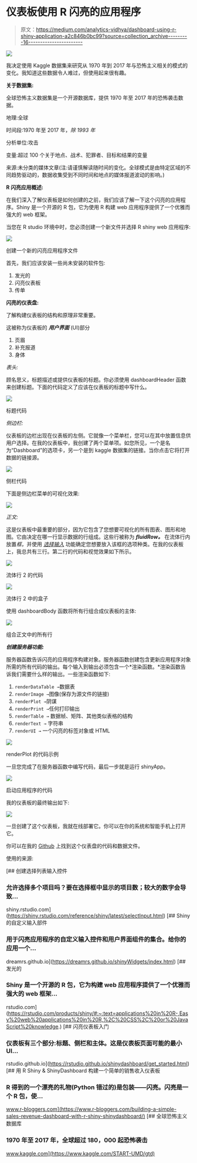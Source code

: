 # 仪表板使用 R 闪亮的应用程序

> 原文：<https://medium.com/analytics-vidhya/dashboard-using-r-shiny-application-a2c846b0bc99?source=collection_archive---------16----------------------->

![](img/92f5ffdcf1805f19054d845b2c4e8cff.png)

我决定使用 Kaggle 数据集来研究从 1970 年到 2017 年与恐怖主义相关的模式的变化。我知道这些数据令人难过，但使用起来很有趣。

**关于数据集:**

全球恐怖主义数据集是一个开源数据库，提供 1970 年至 2017 年的恐怖袭击数据。

地理:全球

时间段:1970 年至 2017 年，*除 1993 年*

分析单位:攻击

变量:超过 100 个关于地点、战术、犯罪者、目标和结果的变量

来源:未分类的媒体文章(注:请谨慎解读随时间的变化。全球模式是由特定区域的不同趋势驱动的，数据收集受到不同时间和地点的媒体报道波动的影响。)

**R 闪亮应用概述:**

在我们深入了解仪表板是如何创建的之前，我们应该了解一下这个闪亮的应用程序。Shiny 是一个开源的 R 包，它为使用 R 构建 web 应用程序提供了一个优雅而强大的 web 框架。

当您在 R studio 环境中时，您必须创建一个新文件并选择 R shiny web 应用程序:

![](img/091cfa836dafc8d2190d9c2e2e877862.png)

创建一个新的闪亮应用程序文件

首先，我们应该安装一些尚未安装的软件包:

1.  发光的
2.  闪亮仪表板
3.  传单

**闪亮的仪表盘:**

了解构建仪表板的结构和原理非常重要。

这被称为仪表板的 ***用户界面*** (UI)部分

1.  页眉
2.  补充报道
3.  身体

*表头:*

顾名思义，标题描述或提供仪表板的标题。你必须使用 dashboardHeader 函数来创建标题。下面的代码定义了应该在仪表板的标题中写什么。

![](img/71fe2c7e10eba32b1499a3f3601a9ac5.png)

标题代码

*侧边栏:*

仪表板的边栏出现在仪表板的左侧。它就像一个菜单栏，您可以在其中放置信息供用户选择。在我的仪表板中，我创建了两个菜单项。如您所见，一个是名为“Dashboard”的选项卡，另一个是到 kaggle 数据集的链接。当你点击它将打开数据的链接源。

![](img/ed808da111898a58c2b9c9b2c3ea0e7f.png)

侧栏代码

下面是侧边栏菜单的可视化效果:

![](img/6d67fbdfe76bcb7f6c54497494e1316e.png)

*正文:*

这是仪表板中最重要的部分，因为它包含了您想要可视化的所有图表、图形和地图。它由决定在哪一行显示数据的行组成。这些行被称为 ***fluidRow。*** 在流体行内放置*框*，并使用 [*选择输入*](https://dreamrs.github.io/shinyWidgets/index.html) 功能确定您想要放入该框的选项种类。在我的仪表板上，我总共有三行。第二行的代码和视觉效果如下所示。

![](img/59b2005154152c30287e0001b1113ad3.png)

流体行 2 的代码

![](img/b20fc5af3245f47427e0a7d670f68249.png)

流体行 2 中的盒子

使用 dashboardBody 函数将所有行组合成仪表板的主体:

![](img/b66c0ee9e1b3a191306e1aa33e83ccab.png)

组合正文中的所有行

***创建服务器功能:***

服务器函数告诉闪亮的应用程序构建对象。服务器函数创建包含更新应用程序对象所需的所有代码的输出。每个输入到输出必须包含一个*渲染函数。*渲染函数告诉我们需要什么样的输出。一些渲染函数如下:

1.  `renderDataTable →`数据表
2.  `renderImage →`图像(保存为源文件的链接)
3.  `renderPlot →`阴谋
4.  `renderPrint →`任何打印输出
5.  `renderTable →` 数据帧、矩阵、其他类似表格的结构
6.  `renderText →` 字符串
7.  `renderUI →` 一个闪亮的标签对象或 HTML

![](img/e2d9d31c6f7b955994895821140ffbc2.png)

renderPlot 的代码示例

一旦您完成了在服务器函数中编写代码，最后一步就是运行 shinyApp。

![](img/c41db67504f6cf3e552d3b1719fcfbce.png)

启动应用程序的代码

我的仪表板的最终输出如下:

![](img/24fb632a1d959b535807b29e67532ef0.png)

一旦创建了这个仪表板，我就在线部署它。你可以在你的系统和智能手机上打开它。

你可以在我的 [Github](https://github.com/Hahmedsid/Dashboard-Using-R-Shiny-Application) 上找到这个仪表盘的代码和数据文件。

使用的来源:

 [## 创建选择列表输入控件

### 允许选择多个项目吗？要在选择框中显示的项目数；较大的数字会导致…

shiny.rstudio.com](https://shiny.rstudio.com/reference/shiny/latest/selectInput.html)  [## Shiny 的自定义输入部件

### 用于闪亮应用程序的自定义输入控件和用户界面组件的集合。给你的应用一个…

dreamrs.github.io](https://dreamrs.github.io/shinyWidgets/index.html) [](https://rstudio.com/products/shiny/#:~:text=applications%20in%20R-,Easy%20web%20applications%20in%20R,%2C%20CSS%2C%20or%20JavaScript%20knowledge.) [## 发光的

### Shiny 是一个开源的 R 包，它为构建 web 应用程序提供了一个优雅而强大的 web 框架…

rstudio.com](https://rstudio.com/products/shiny/#:~:text=applications%20in%20R-,Easy%20web%20applications%20in%20R,%2C%20CSS%2C%20or%20JavaScript%20knowledge.) [](https://rstudio.github.io/shinydashboard/get_started.html) [## 闪亮仪表板入门

### 仪表板有三个部分:标题、侧栏和主体。这是仪表板页面可能的最小 UI…

rstudio.github.io](https://rstudio.github.io/shinydashboard/get_started.html) [](https://www.r-bloggers.com/building-a-simple-sales-revenue-dashboard-with-r-shiny-shinydashboard/) [## 用 R Shiny & ShinyDashboard 构建一个简单的销售收入仪表板

### R 得到的一个漂亮的礼物(Python 错过的)是包装——闪亮。闪亮是一个 R 包，使…

www.r-bloggers.com](https://www.r-bloggers.com/building-a-simple-sales-revenue-dashboard-with-r-shiny-shinydashboard/) [](https://www.kaggle.com/START-UMD/gtd) [## 全球恐怖主义数据库

### 1970 年至 2017 年，全球超过 180，000 起恐怖袭击

www.kaggle.com](https://www.kaggle.com/START-UMD/gtd)